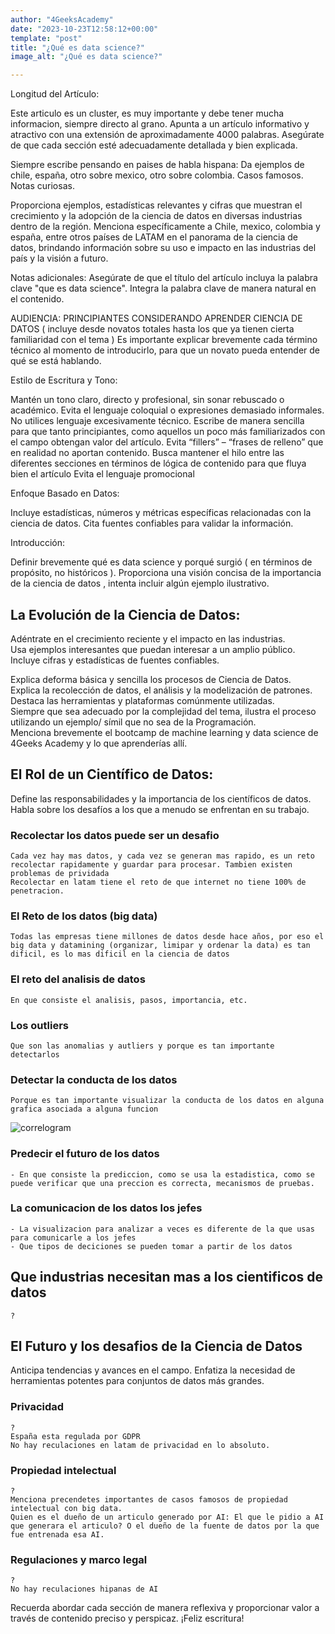 ```yaml
---
author: "4GeeksAcademy"
date: "2023-10-23T12:58:12+00:00"
template: "post"
title: "¿Qué es data science?"
image_alt: "¿Qué es data science?"

---
```


Longitud del Artículo:

Este articulo es un cluster, es muy importante y debe tener mucha informacion, siempre directo al grano.
Apunta a un artículo informativo y atractivo con una extensión de aproximadamente 4000 palabras.
Asegúrate de que cada sección esté adecuadamente detallada y bien explicada.

Siempre escribe pensando en paises de habla hispana: Da ejemplos de chile, españa, otro sobre mexico, otro sobre colombia. Casos famosos. Notas curiosas.

Proporciona ejemplos, estadísticas relevantes y cifras que muestran el crecimiento y la adopción de la ciencia de datos en diversas industrias dentro de la región.
Menciona específicamente a Chile, mexico, colombia y españa, entre otros países de LATAM en el panorama de la ciencia de datos, brindando información sobre su uso e impacto en las industrias del país y la visión a futuro. 

Notas adicionales:
Asegúrate de que el título del artículo incluya la palabra clave "que es data science". 
Integra la palabra clave de manera natural en el contenido.

AUDIENCIA: PRINCIPIANTES CONSIDERANDO APRENDER CIENCIA DE DATOS ( incluye desde  novatos totales hasta los que ya tienen cierta familiaridad con el tema ) 
Es importante explicar brevemente cada término técnico al momento de introducirlo,  para que un novato pueda entender de qué se está hablando.

Estilo de Escritura y Tono:

Mantén un tono claro, directo y profesional,  sin sonar rebuscado o académico.
Evita el lenguaje coloquial o expresiones demasiado informales.
No utilices lenguaje excesivamente técnico. Escribe de manera sencilla para que tanto principiantes, como aquellos un poco más familiarizados con el campo obtengan valor del artículo.
Evita “fillers” – “frases de relleno”  que en realidad no aportan contenido.
Busca mantener el hilo entre las diferentes secciones en términos de lógica de contenido para que fluya bien el artículo
Evita el lenguaje promocional

Enfoque Basado en Datos:

Incluye estadísticas, números y métricas específicas relacionadas con la ciencia de datos.
Cita fuentes confiables para validar la información.

Introducción:

Definir brevemente qué es data science y porqué surgió ( en términos de propósito, no históricos ).
Proporciona una visión concisa de la importancia de la ciencia de datos ,  intenta incluir algún ejemplo ilustrativo. 


## La Evolución de la Ciencia de Datos:

Adéntrate en el crecimiento reciente y el impacto en las industrias.  
Usa ejemplos interesantes que puedan interesar a un amplio público.  
Incluye cifras y estadísticas de fuentes confiables.  


Explica deforma básica y sencilla los procesos de Ciencia de Datos.  
Explica la recolección de datos, el análisis y la modelización de patrones.  
Destaca las herramientas y plataformas comúnmente utilizadas.  
Siempre que sea adecuado por la complejidad del tema, ilustra el proceso utilizando un ejemplo/ símil  que no sea de la Programación.  
Menciona brevemente el bootcamp de machine learning y data science de 4Geeks Academy y lo que aprenderías allí.  


## El Rol de un Científico de Datos:

Define las responsabilidades y la importancia de los científicos de datos.
Habla sobre los desafíos a los que a menudo se enfrentan en su trabajo.

### Recolectar los datos puede ser un desafio

```
Cada vez hay mas datos, y cada vez se generan mas rapido, es un reto recolectar rapidamente y guardar para procesar. Tambien existen problemas de prividada
Recolectar en latam tiene el reto de que internet no tiene 100% de penetracion.
```

### El Reto de los datos (big data)

```
Todas las empresas tiene millones de datos desde hace años, por eso el big data y datamining (organizar, limipar y ordenar la data) es tan dificil, es lo mas dificil en la ciencia de datos
```

### El reto del analisis de datos

```
En que consiste el analisis, pasos, importancia, etc.
```

### Los outliers

```
Que son las anomalias y autliers y porque es tan importante detectarlos
```

### Detectar la conducta de los datos

```
Porque es tan importante visualizar la conducta de los datos en alguna grafica asociada a alguna funcion
```
![correlogram](https://github.com/G-code7/blog/assets/426452/f45614ef-1973-46cb-b53b-2307ca38a7f9)

### Predecir el futuro de los datos

```
- En que consiste la prediccion, como se usa la estadistica, como se puede verificar que una preccion es correcta, mecanismos de pruebas.
```

### La comunicacion de los datos los jefes

```
- La visualizacion para analizar a veces es diferente de la que usas para comunicarle a los jefes
- Que tipos de deciciones se pueden tomar a partir de los datos
```

## Que industrias necesitan mas a los cientificos de datos

```
?
```

## El Futuro y los desafios de la Ciencia de Datos

Anticipa tendencias y avances en el campo.
Enfatiza la necesidad de herramientas potentes para conjuntos de datos más grandes.

### Privacidad

```
?
España esta regulada por GDPR
No hay reculaciones en latam de privacidad en lo absoluto.
```

### Propiedad intelectual

```
?
Menciona precendetes importantes de casos famosos de propiedad intelectual con big data.
Quien es el dueño de un articulo generado por AI: El que le pidio a AI que generara el articulo? O el dueño de la fuente de datos por la que fue entrenada esa AI.
```

### Regulaciones y marco legal

```
?
No hay reculaciones hipanas de AI
```

Recuerda abordar cada sección de manera reflexiva y proporcionar valor a través de contenido preciso y perspicaz. ¡Feliz escritura!
